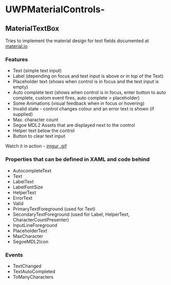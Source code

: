 # UWPMaterialControls-

## MaterialTextBox
Tries to implement the material design for text fields documented at [material.io](https://material.io)
### Features

- Text (simple text input)
- Label (depending on focus and text input is above or in top of the Text)
- Placeholder text (shows when control is in focus and the text input is empty)
- Auto complete text (shows when control is in focus, enter button to auto complete, custom event fires, auto complete > placeholder)
- Some Animations (visual feedback when in focus or hovering)
- Invalid state - control changes colour and an error text is shown (if supplied)
- Max. character count
- Segoe MDL2 Assets that are displayed next to the control
- Helper text below the control
- Button to clear text input

Watch it in action - [imgur .gif](http://imgur.com/a/W20gm)


### Properties that can be defined in XAML and code behind

- AutocompleteText
- Text
- LabelText
- LabelFontSize
- HelperText
- ErrorText
- Valid
- PrimaryTextForeground (used for Text)
- SecondaryTextForeground (used for Label, HelperText, CharacterCountPresenter)
- InputLineForeground
- PlaceholderText
- MaxCharacter
- SegoeMDL2Icon

### Events

- TextChanged
- TextAutoCompleted
- ToManyCharacters
